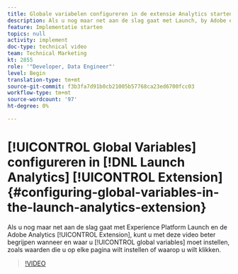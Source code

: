 ```yaml
---
title: Globale variabelen configureren in de extensie Analytics starten
description: Als u nog maar net aan de slag gaat met Launch, by Adobe en de Adobe Analytics-extensie, kunt u met deze video beter begrijpen wanneer en waar algemene variabelen moeten worden ingesteld. Dit zijn waarden die u op elke pagina wilt instellen of waarop u wilt klikken.
feature: Implementatie starten
topics: null
activity: implement
doc-type: technical video
team: Technical Marketing
kt: 2855
role: '"Developer, Data Engineer"'
level: Begin
translation-type: tm+mt
source-git-commit: f3b3fa7d91b0cb21005b57768ca23ed6700fcc03
workflow-type: tm+mt
source-wordcount: '97'
ht-degree: 0%

---
```



# [!UICONTROL Global Variables] configureren in [!DNL Launch Analytics] [!UICONTROL Extension] {#configuring-global-variables-in-the-launch-analytics-extension}

Als u nog maar net aan de slag gaat met Experience Platform Launch en de Adobe Analytics [!UICONTROL Extension], kunt u met deze video beter begrijpen wanneer en waar u [!UICONTROL global variables] moet instellen, zoals waarden die u op elke pagina wilt instellen of waarop u wilt klikken.

>[!VIDEO](https://video.tv.adobe.com/v/27181/?quality=9)
